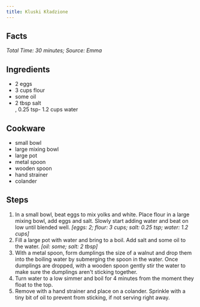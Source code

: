 ```yaml
---
title: Kluski Kładzione
---
```

## Facts
*Total Time: 30 minutes; Source: Emma*
## Ingredients
- 2 eggs                        
- 3 cups flour                       
- some oil                         
- 2 tbsp salt                        
, 0.25 tsp- 1.2 cups water                       
## Cookware
- small bowl
- large mixing bowl
- large pot
- metal spoon
- wooden spoon
- hand strainer
- colander
## Steps
1. In a small bowl, beat eggs to mix yolks and white. Place flour in a large mixing bowl, add eggs and salt. Slowly start adding water and beat on low until blended well.
*[eggs: 2; flour: 3 cups; salt: 0.25 tsp; water: 1.2 cups]*
2. Fill a large pot with water and bring to a boil. Add salt and some oil to the water.
*[oil: some; salt: 2 tbsp]*
3. With a metal spoon, form dumplings the size of a walnut and drop them into the boiling water by submerging the spoon in the water. Once dumplings are dropped, with a wooden spoon gently stir the water to make sure the dumplings aren't sticking together.
4. Turn water to a low simmer and boil for 4 minutes from the moment they float to the top.
5. Remove with a hand strainer and place on a colander. Sprinkle with a tiny bit of oil to prevent from sticking, if not serving right away.
